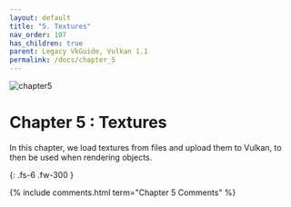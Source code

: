```yaml
---
layout: default
title: "5. Textures"
nav_order: 107
has_children: true
parent: Legacy VkGuide, Vulkan 1.1
permalink: /docs/chapter_5
---
```

![chapter5]({{site.baseurl}}/diagrams/chapter5.png)
# Chapter 5 : Textures

In this chapter, we load textures from files and upload them to Vulkan, to then be used when rendering objects.

{: .fs-6 .fw-300 }


{% include comments.html term="Chapter 5 Comments" %}